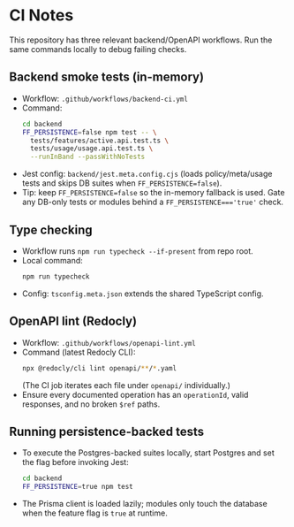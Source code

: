 # CI Notes

This repository has three relevant backend/OpenAPI workflows. Run the same commands locally to debug failing checks.

## Backend smoke tests (in-memory)
- Workflow: `.github/workflows/backend-ci.yml`
- Command:
  ```bash
  cd backend
  FF_PERSISTENCE=false npm test -- \
    tests/features/active.api.test.ts \
    tests/usage/usage.api.test.ts \
    --runInBand --passWithNoTests
  ```
- Jest config: `backend/jest.meta.config.cjs` (loads policy/meta/usage tests and skips DB suites when `FF_PERSISTENCE=false`).
- Tip: keep `FF_PERSISTENCE=false` so the in-memory fallback is used. Gate any DB-only tests or modules behind a `FF_PERSISTENCE==='true'` check.

## Type checking
- Workflow runs `npm run typecheck --if-present` from repo root.
- Local command:
  ```bash
  npm run typecheck
  ```
- Config: `tsconfig.meta.json` extends the shared TypeScript config.

## OpenAPI lint (Redocly)
- Workflow: `.github/workflows/openapi-lint.yml`
- Command (latest Redocly CLI):
  ```bash
  npx @redocly/cli lint openapi/**/*.yaml
  ```
  (The CI job iterates each file under `openapi/` individually.)
- Ensure every documented operation has an `operationId`, valid responses, and no broken `$ref` paths.

## Running persistence-backed tests
- To execute the Postgres-backed suites locally, start Postgres and set the flag before invoking Jest:
  ```bash
  cd backend
  FF_PERSISTENCE=true npm test
  ```
- The Prisma client is loaded lazily; modules only touch the database when the feature flag is `true` at runtime.
